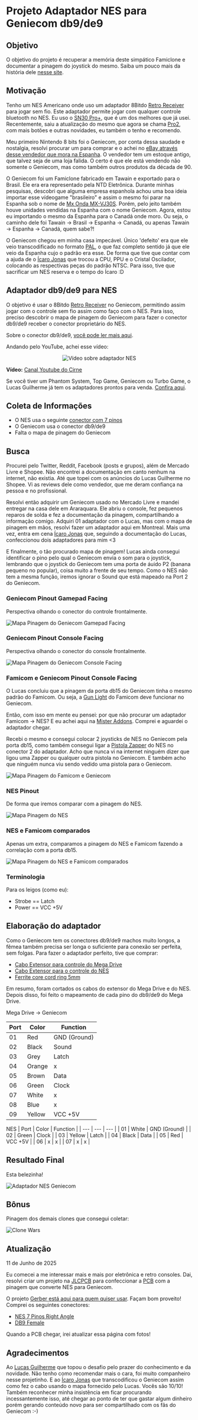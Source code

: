 # Projeto Adaptador NES para Geniecom db9/de9

## Objetivo

O objetivo do projeto é recuperar a memória deste simpático Famiclone e documentar a pinagem do joystick do mesmo. Saiba um pouco mais da história dele [nesse site](https://bojoga.com.br/acervo/consoles-de-mesa/geracao-3/geniecom/).

## Motivação

Tenho um NES Americano onde uso um adaptador 8Bitdo [Retro Receiver](https://www.8bitdo.com/retro-receiver-nes/) para jogar sem fio. Este adaptador permite jogar com qualquer controle bluetooth no NES. Eu uso o [SN30 Pro+](https://www.8bitdo.com/sn30-pro-plus/), que é um dos melhores que já usei. Recentemente, saiu a atualização do mesmo que agora se chama [Pro2](https://www.8bitdo.com/pro2/), com mais botões e outras novidades, eu também o tenho e recomendo.

Meu primeiro Nintendo 8 bits foi o Geniecom, por conta dessa saudade e nostalgia, resolvi procurar um para comprar e o achei no [eBay através desse vendedor que mora na Espanha](https://www.ebay.com/itm/134358526809?mkcid=16&mkevt=1&mkrid=711-127632-2357-0&ssspo=55HXj8BsSfS&sssrc=2047675&ssuid=DWiQR02CTjm&widget_ver=artemis&media=COPY). O vendedor tem um estoque antigo, que talvez seja de uma loja falida. O certo é que ele está vendendo não somente o Geniecom, mas como também outros produtos da década de 90.

O Geniecom foi um Famiclone fabricado em Tawain e exportado para o Brasil. Ele era era representado pela NTD Eletrônica. Durante minhas pesquisas, descobri que alguma empresa espanhola achou uma boa ideia importar esse vídeogame "brasileiro" e assim o mesmo foi parar na Espanha sob o nome de [Mx Onda MX-VJ30S](https://www.va-de-retro.com/foros/viewtopic.php?t=2888). Porém, pelo jeito também houve unidades vendidas na Espanha com o nome Geniecom. Agora, estou eu importando o mesmo da Espanha para o Canadá onde moro. Ou seja, o caminho dele foi Tawain -> Brasil -> Espanha -> Canadá, ou apenas Tawain -> Espanha -> Canadá, quem sabe?!

O Geniecom chegou em minha casa impecável. Único 'defeito' era que ele veio transcodificado no formato [PAL](https://en.wikipedia.org/wiki/PAL#PAL_region), o que faz completo sentido já que ele veio da Espanha cujo o padrão era esse. De forma que tive que contar com a ajuda de o [Ícaro Jonas](https://github.com/icaroj) que trocou a CPU, PPU e o Cristal Oscilador, colocando as respectivas peças do padrão NTSC. Para isso, tive que sacrificar um NES reserva e o tempo do Ícaro :D

## Adaptador db9/de9 para NES

O objetivo é usar o 8Bitdo [Retro Receiver](https://www.8bitdo.com/retro-receiver-nes/) no Geniecom, permitindo assim jogar com o controle sem fio assim como faço com o NES. Para isso, preciso descobrir o mapa de pinagem do Geniecom para fazer o conector db9/de9 receber o conector proprietário do NES.

Sobre o conector db9/de9, [você pode ler mais aqui](http://www.nullmodem.com/DB-9.htm).

Andando pelo YouTube, achei esse vídeo:

<div align="center">
  <img src="https://img.youtube.com/vi/fYj5p7F7-cc/hqdefault.jpg" alt="Vídeo sobre adaptador NES">
</div>

**Vídeo:** [Canal Youtube do Cirne](https://youtu.be/fYj5p7F7-cc)

Se você tiver um Phantom System, Top Game, Geniecom ou Turbo Game, o Lucas Guilherme já tem os adaptadores prontos para venda. [Confira aqui](https://shopee.com.br/shop/353762657).

## Coleta de Informações

* O NES usa o seguinte [conector com 7 pinos](https://www.nesdev.org/wiki/Controller_port_pinout)
* O Geniecom usa o conector db9/de9
* Falta o mapa de pinagem do Geniecom

## Busca

Procurei pelo Twitter, Reddit, Facebook (posts e grupos), além de Mercado Livre e Shopee. Não encontrei a documentação em canto nenhum na internet, não existia. Até que topei com os anúncios do Lucas Guilherme no Shopee. Vi as reviews dele como vendedor, que me deram confiança na pessoa e no profissional.

Resolvi então adquirir um Geniecom usado no Mercado Livre e mandei entregar na casa dele em Araraquara. Ele abriu o console, fez pequenos reparos de solda e fez a documentação da pinagem, compartilhando a informação comigo. Adquiri 01 adaptador com o Lucas, mas com o mapa de pinagem em mãos, resolvi fazer um adaptador aqui em Montreal. Mais uma vez, entra em cena [Ícaro Jonas](https://github.com/icaroj) que, seguindo a documentação do Lucas, confeccionou dois adaptadores para mim <3

E finalmente, o tão procurado mapa de pinagem! Lucas ainda consegui identificar o pino pelo qual o Geniecom envia o som para o joystick, lembrando que o joystick do Geniecom tem uma porta de áuido P2 (banana pequeno no popular), coisa muito a frente de seu tempo. Como o NES não tem a mesma função, iremos ignorar o Sound que está mapeado na Port 2 do Geniecom.

### Geniecom Pinout Gamepad Facing

Perspectiva olhando o conector do controle frontalmente.

![Mapa Pinagem do Geniecom Gamepad Facing](https://github.com/robertofelix/geniecom/blob/main/geniecom_gamepad_facing.png)

### Geniecom Pinout Console Facing

Perspectiva olhando o conector do console frontalmente.

![Mapa Pinagem do Geniecom Console Facing](https://github.com/robertofelix/geniecom/blob/main/geniecom_console_facing.png)

### Famicom e Geniecom Pinout Console Facing

O Lucas concluiu que a pinagem da porta db15 do Geniecom tinha o mesmo padrão do Famicom. Ou seja, a [Gun Light](https://www.ebay.com/sch/i.html?_from=R40&_trksid=p4432023.m570.l1312&_nkw=Gun+light+famicom&_sacat=0) do Famicom deve funcionar no Geniecom.

Então, com isso em mente eu pensei: por que não procurar um adaptador Famicom  -> NES? E eu achei aqui na [Mister Addons](https://misteraddons.com/products/nes-controllers-to-famicom-console-adapter?_pos=1&_psq=NES%20f&_ss=e&_v=1.0). Comprei e aguardei o adaptador chegar.

Recebi o mesmo e consegui colocar 2 joysticks de NES no Geniecom pela porta db15, como também consegui ligar a [Pistola Zapper](https://en.wikipedia.org/wiki/NES_Zapper) do NES no conector 2 do adaptador. Acho que nunca vi na internet ninguém dizer que ligou uma Zapper ou qualquer outra pistola no Geniecom. E também acho que ninguém nunca viu sendo vedido uma pistola para o Geniecom.

![Mapa Pinagem do Famicom e Geniecom](https://github.com/robertofelix/geniecom/blob/main/famicom_console_facing.png)

### NES Pinout

De forma que iremos comparar com a pinagem do NES.

![Mapa Pinagem do NES](https://github.com/robertofelix/geniecom/blob/main/nes_pinout.png)

### NES e Famicom comparados

Apenas um extra, comparamos a pinagem do NES e Famicom fazendo a correlação com a porta db15.

![Mapa Pinagem do NES e Famicom comparados](https://github.com/robertofelix/geniecom/blob/main/nes_famicom_pinout.png)

### Terminologia

Para os leigos (como eu):

* Strobe == Latch
* Power == VCC +5V

## Elaboração do adaptador

Como o Geniecom tem os conectores db9/de9 machos muito longos, a fêmea também precisa ser longa o suficiente para conexão ser perfeita, sem folgas. Para fazer o adaptador perfeito, tive que comprar:

* [Cabo Extensor para controle do Mega Drive](https://www.aliexpress.com/item/4000095438635.html?spm=a2g0o.order_list.order_list_main.17.231b1802wecZG5)
* [Cabo Extensor para o controle do NES](https://www.aliexpress.com/item/4000029468234.html?spm=a2g0o.order_list.order_list_main.5.231b1802wecZG5)
* [Ferrite core cord ring 5mm](https://www.aliexpress.com/item/1005006071819843.html?spm=a2g0o.order_list.order_list_main.11.231b1802wecZG5)

Em resumo, foram cortados os cabos do extensor do Mega Drive e do NES. Depois disso, foi feito o mapeamento de cada pino do db9/de9 do Mega Drive.

Mega Drive -> Geniecom

| Port | Color | Function |
| --- | --- | --- |
| 01 | Red | GND (Ground) |
| 02 | Black | Sound |
| 03 | Grey | Latch |
| 04 | Orange | x |
| 05 | Brown | Data |
| 06 | Green | Clock |
| 07 | White | x |
| 08 | Blue | x |
| 09 | Yellow | VCC +5V |

NES
| Port | Color | Function |
| --- | --- | --- |
| 01 | White | GND (Ground) |
| 02 | Green | Clock |
| 03 | Yellow | Latch |
| 04 | Black | Data |
| 05 | Red | VCC +5V |
| 06 | x | x |
| 07 | x | x |

## Resultado Final

Esta belezinha!

![Adaptador NES Geniecom](https://github.com/robertofelix/geniecom/blob/main/adaptadornesgeniecom.png)

## Bônus

Pinagem dos demais clones que consegui coletar:

![Clone Wars](https://github.com/robertofelix/geniecom/blob/main/demais_clones_pinout.png)

## Atualização

11 de Junho de 2025

Eu comecei a me interessar mais e mais por eletrônica e retro consoles. Dai, resolvi criar um projeto na [JLCPCB](https://jlcpcb.com/) para confeccionar a [PCB](https://es.wikipedia.org/wiki/Circuito_impreso) com a pinagem que converte NES para Geniecom.

O projeto [Gerber está aqui para quem quiser usar](https://github.com/robertofelix/geniecom/blob/main/gerber_geniecom.zip). Façam bom proveito! Comprei os seguintes conectores:

* [NES 7 Pinos Right Angle](https://www.aliexpress.com/item/32828024202.html)
* [DB9 Female](https://www.aliexpress.com/item/4001214300548.html)

Quando a PCB chegar, irei atualizar essa página com fotos!

## Agradecimentos

Ao [Lucas Guilherme](https://shopee.com.br/shop/353762657) que topou o desafio pelo prazer do conhecimento e da novidade. Não tenho como recomendar mais o cara, foi muito companheiro nesse projetinho. E ao [Ícaro Jonas](https://github.com/icaroj) que transcodificou o Geniecom assim como fez o cabo usando o mapa fornecido pelo Lucas. Vocês são 10/10! Também reconhecer minha insistência em ficar procurando incessantemente isso, até chegar ao ponto de ter que gastar algum dinheiro porém gerando conteúdo novo para ser compartilhado com os fãs do Geniecom :-)